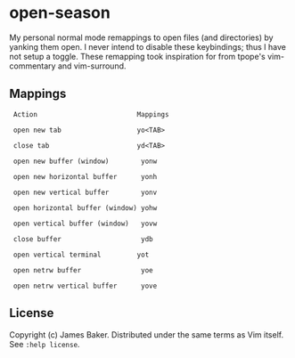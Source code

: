 # open-season

My personal normal mode remappings to open files (and directories) by yanking them open.
I never intend to disable these keybindings; thus I have not setup a toggle.
These remapping took inspiration for from tpope's vim-commentary and vim-surround.

## Mappings

```
 Action                         Mappings
 
 open new tab                   yo<TAB>
 
 close tab                      yd<TAB>
 
 open new buffer (window)        yonw
 
 open new horizontal buffer      yonh
 
 open new vertical buffer        yonv
 
 open horizontal buffer (window) yohw
 
 open vertical buffer (window)   yovw
 
 close buffer                    ydb
 
 open vertical terminal         yot
 
 open netrw buffer               yoe
 
 open netrw vertical buffer      yove
```

## License

Copyright (c) James Baker.  Distributed under the same terms as Vim itself.
See `:help license`.
